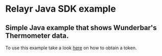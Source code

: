 # Relayr Java SDK example

Simple Java example that shows Wunderbar's Thermometer data.
-------------------------------------------------------------

To use this example take a look [here](https://github.com/relayr/java-sdk/blob/master/README.md) on how to obtain a token.